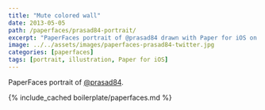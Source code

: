```yaml
---
title: "Mute colored wall"
date: 2013-05-05
path: /paperfaces/prasad84-portrait/
excerpt: "PaperFaces portrait of @prasad84 drawn with Paper for iOS on an iPad."
image: ../../assets/images/paperfaces-prasad84-twitter.jpg
categories: [paperfaces]
tags: [portrait, illustration, Paper for iOS]
---
```


PaperFaces portrait of [@prasad84](https://twitter.com/prasad84).

{% include_cached boilerplate/paperfaces.md %}
